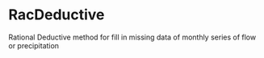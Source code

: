 # RacDeductive
Rational Deductive method for fill in missing data of monthly series of flow or precipitation
